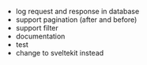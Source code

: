 - log request and response in database
- support pagination (after and before)
- support filter
- documentation
- test
- change to sveltekit instead
